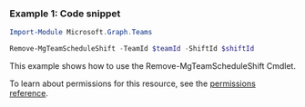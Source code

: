 ### Example 1: Code snippet

```powershellImport-Module Microsoft.Graph.Teams

Remove-MgTeamScheduleShift -TeamId $teamId -ShiftId $shiftId
```
This example shows how to use the Remove-MgTeamScheduleShift Cmdlet.
To learn about permissions for this resource, see the [permissions reference](/graph/permissions-reference).

